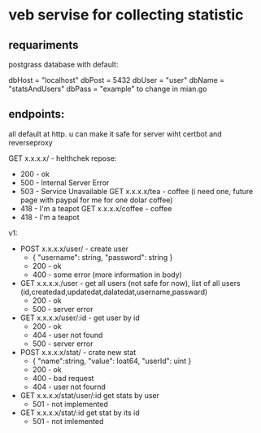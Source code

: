 # veb servise for collecting statistic

## requariments

postgrass database with default:

  dbHost = "localhost"
	dbPost = 5432
	dbUser = "user"
	dbName = "statsAndUsers"
	dbPass = "example"
to change in mian.go

## endpoints:
all default at http. u can make it safe for server wiht certbot and reverseproxy

GET x.x.x.x/  - helthchek
  repose:
  - 200 - ok
  - 500  - Internal Server Error
  - 503 - Service Unavailable
GET x.x.x.x/tea      - coffee (i need one, future page with paypal for me for one dolar coffee)
  - 418 - I'm a teapot
GET x.x.x.x/coffee   - coffee
  - 418 - I'm a teapot

v1:
  - POST x.x.x.x/user/ - create user
    - {
	      "username": string,
	      "password": string
      }
    - 200 - ok
    - 400 - some error (more information in body)
  - GET x.x.x.x./user - get all users (not safe for now), list of all users (id,createdad,updatedat,dalatedat,username,passward)
    - 200 - ok
    - 500 - server error
  - GET x.x.x.x/user/:id - get user by id
    - 200 - ok
    - 404 - user not found
    - 500 - server error
  - POST x.x.x.x/stat/ - crate new stat
    - {
      	"name":string,
      	"value": loat64,
      	"userId": uint 
      }
    - 200 - ok
    - 400 - bad request
    - 404 - user not fournd
  - GET x.x.x.x/stat/user/:id get stats by user
    - 501 - not implemented
  - GET x.x.x.x/stat/:id get stat by its id
    - 501 - not imlemented
